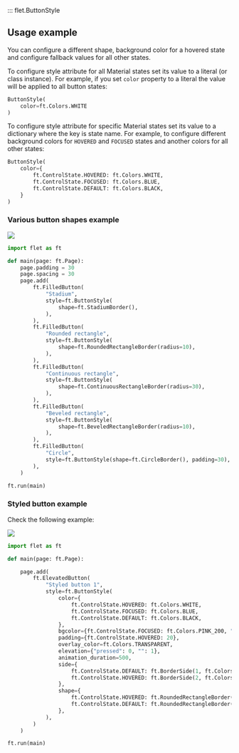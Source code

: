 ::: flet.ButtonStyle

## Usage example

You can configure a different shape, background color for a hovered state and configure fallback values for all other states.

To configure style attribute for all Material states set its value to a literal (or class instance). For example, if you set `color` property to a literal the value will be applied to all button states:

```python
ButtonStyle(
    color=ft.Colors.WHITE
)
```

To configure style attribute for specific Material states set its value to a dictionary where the key is state name. For example, to configure different background colors for `HOVERED` and `FOCUSED` states and another colors for all other states:

```python
ButtonStyle(
    color={
        ft.ControlState.HOVERED: ft.Colors.WHITE,
        ft.ControlState.FOCUSED: ft.Colors.BLUE,
        ft.ControlState.DEFAULT: ft.Colors.BLACK,
    }
)
```


### Various button shapes example

<img src="/img/blog/gradients/button-shapes.png" className="screenshot-20" />

```python
import flet as ft

def main(page: ft.Page):
    page.padding = 30
    page.spacing = 30
    page.add(
        ft.FilledButton(
            "Stadium",
            style=ft.ButtonStyle(
                shape=ft.StadiumBorder(),
            ),
        ),
        ft.FilledButton(
            "Rounded rectangle",
            style=ft.ButtonStyle(
                shape=ft.RoundedRectangleBorder(radius=10),
            ),
        ),
        ft.FilledButton(
            "Continuous rectangle",
            style=ft.ButtonStyle(
                shape=ft.ContinuousRectangleBorder(radius=30),
            ),
        ),
        ft.FilledButton(
            "Beveled rectangle",
            style=ft.ButtonStyle(
                shape=ft.BeveledRectangleBorder(radius=10),
            ),
        ),
        ft.FilledButton(
            "Circle",
            style=ft.ButtonStyle(shape=ft.CircleBorder(), padding=30),
        ),
    )

ft.run(main)
```

### Styled button example

Check the following example:

<img src="/img/blog/gradients/styled-button.gif" className="screenshot-30" />

```python
import flet as ft

def main(page: ft.Page):

    page.add(
        ft.ElevatedButton(
            "Styled button 1",
            style=ft.ButtonStyle(
                color={
                    ft.ControlState.HOVERED: ft.Colors.WHITE,
                    ft.ControlState.FOCUSED: ft.Colors.BLUE,
                    ft.ControlState.DEFAULT: ft.Colors.BLACK,
                },
                bgcolor={ft.ControlState.FOCUSED: ft.Colors.PINK_200, "": ft.Colors.YELLOW},
                padding={ft.ControlState.HOVERED: 20},
                overlay_color=ft.Colors.TRANSPARENT,
                elevation={"pressed": 0, "": 1},
                animation_duration=500,
                side={
                    ft.ControlState.DEFAULT: ft.BorderSide(1, ft.Colors.BLUE),
                    ft.ControlState.HOVERED: ft.BorderSide(2, ft.Colors.BLUE),
                },
                shape={
                    ft.ControlState.HOVERED: ft.RoundedRectangleBorder(radius=20),
                    ft.ControlState.DEFAULT: ft.RoundedRectangleBorder(radius=2),
                },
            ),
        )
    )

ft.run(main)
```
